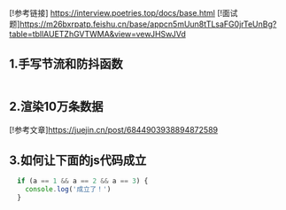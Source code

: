 [!参考链接] https://interview.poetries.top/docs/base.html
[!面试题]https://m26bxrpatp.feishu.cn/base/appcn5mUun8tTLsaFG0jrTeUnBg?table=tbllAUETZhGVTWMA&view=vewJHSwJVd
## 1.手写节流和防抖函数
```js
```
## 2.渲染10万条数据
[!参考文章]https://juejin.cn/post/6844903938894872589

## 3.如何让下面的js代码成立
  ```js
    if (a == 1 && a == 2 && a == 3) {
      console.log('成立了！')
    }
  ```